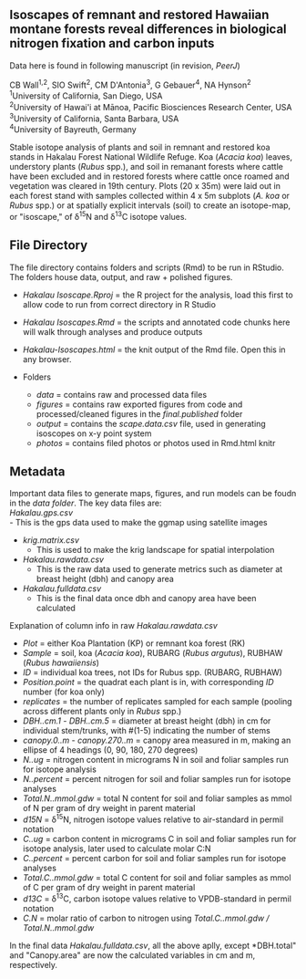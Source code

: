 ## Isoscapes of remnant and restored Hawaiian montane forests reveal differences in biological nitrogen fixation and carbon inputs  
Data here is found in following manuscript (in revision, *PeerJ*)   
  
CB Wall<sup>1,2</sup>, SIO Swift<sup>2</sup>, CM D'Antonia<sup>3</sup>, G Gebauer<sup>4</sup>, NA Hynson<sup>2</sup>  
<sup>1</sup>University of California, San Diego, USA  
<sup>2</sup>University of Hawai'i at Mānoa, Pacific Biosciences Research Center, USA  
<sup>3</sup>University of California, Santa Barbara, USA  
<sup>4</sup>University of Bayreuth, Germany   
  
Stable isotope analysis of plants and soil in remnant and restored koa stands in Hakalau Forest National Wildlife Refuge. Koa (*Acacia koa*) leaves, understory plants (*Rubus* spp.), and soil in remanant forests where cattle have been excluded and in restored forests where cattle once roamed and vegetation was cleared in 19th century. Plots (20 x 35m) were laid out in each forest stand with samples collected within 4 x 5m subplots (*A. koa* or *Rubus* spp.) or at spatially explicit intervals (soil) to create an isotope-map, or "isoscape," of δ<sup>15</sup>N and δ<sup>13</sup>C isotope values.    


## File Directory  
The file directory contains folders and scripts (Rmd) to be run in RStudio. The folders house data, output, and raw + polished figures.  
   - *Hakalau Isoscape.Rproj* = the R project for the analysis, load this first to allow code to run from correct directory in R Studio
   - *Hakalau Isoscapes.Rmd* = the scripts and annotated code chunks here will walk through analyses and produce outputs
   - *Hakalau-Isoscapes.html* = the knit output of the Rmd file. Open this in any browser.
 
   - Folders
     - *data* = contains raw and processed data files
     - *figures* = contains raw exported figures from code and processed/cleaned figures in the *final.published* folder
     - *output* = contains the *scape.data.csv* file, used in generating isoscopes on x-y point system
     - *photos* = contains filed photos or photos used in Rmd.html knitr

## Metadata
Important data files to generate maps, figures, and run models can be foudn in the *data folder*. The key data files are:  
   *Hakalau.gps.csv*  
    - This is the gps data used to make the ggmap using satellite images  
  - *krig.matrix.csv*  
    - This is used to make the krig landscape for spatial interpolation  
  - *Hakalau.rawdata.csv*   
    - This is the raw data used to generate metrics such as diameter at breast height (dbh) and canopy area  
  - *Hakalau.fulldata.csv*    
    - This is the final data once dbh and canopy area have been calculated  
 
 Explanation of column info in raw *Hakalau.rawdata.csv*
  - *Plot* = either Koa Plantation (KP) or remnant koa forest (RK)
  - *Sample* = soil, koa (*Acacia koa*), RUBARG (*Rubus argutus*), RUBHAW (*Rubus hawaiiensis*)
  - *ID* = individual koa trees, not IDs for Rubus spp. (RUBARG, RUBHAW)
  - *Position.point* = the quadrat each plant is in, with corresponding *ID* number (for koa only)
  - *replicates* = the number of replicates sampled for each sample (pooling across different plants only in *Rubus* spp.)
  - *DBH..cm.1* - *DBH..cm.5* = diameter at breast height (dbh) in cm for individual stem/trunks, with #(1-5) indicating the number of stems
  - *canopy.0..m* - *canopy.270..m* = canopy area measured in m, making an ellipse of 4 headings (0, 90, 180, 270 degrees)
  - *N..ug* = nitrogen content in micrograms N in soil and foliar samples run for isotope analysis
  - *N..percent* = percent nitrogen for soil and foliar samples run for isotope analyses
  - *Total.N..mmol.gdw* = total N content for soil and foliar samples as mmol of N per gram of dry weight in parent material
  - *d15N* = δ<sup>15</sup>N, nitrogen isotope values relative to air-standard in permil notation
  - *C..ug* = carbon content in micrograms C in soil and foliar samples run for isotope analysis, later used to calculate molar C:N
  - *C..percent* = percent carbon for soil and foliar samples run for isotope analyses
  - *Total.C..mmol.gdw* = total C content for soil and foliar samples as mmol of C per gram of dry weight in parent material
  - *d13C* = δ<sup>13</sup>C, carbon isotope values relative to VPDB-standard in permil notation
  - *C.N* = molar ratio of carbon to nitrogen using *Total.C..mmol.gdw / Total.N..mmol.gdw*
  
In the final data *Hakalau.fulldata.csv*, all the above aplly, except *DBH.total" and "Canopy.area" are now the calculated variables in cm and m, respectively.
 

